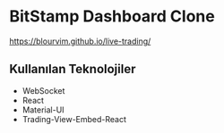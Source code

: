 # BitStamp Dashboard Clone

https://blourvim.github.io/live-trading/

## Kullanılan Teknolojiler
* WebSocket
* React
* Material-UI
* Trading-View-Embed-React
